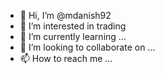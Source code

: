 - 👋 Hi, I’m @mdanish92
- 👀 I’m interested in trading
- 🌱 I’m currently learning ...
- 💞️ I’m looking to collaborate on ...
- 📫 How to reach me ...

<!---
mdanish92/mdanish92 is a ✨ special ✨ repository because its `README.md` (this file) appears on your GitHub profile.
You can click the Preview link to take a look at your changes.
--->
